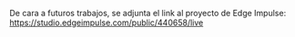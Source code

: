 De cara a futuros trabajos, se adjunta el link al proyecto de Edge Impulse:
https://studio.edgeimpulse.com/public/440658/live


